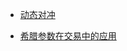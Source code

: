 - [动态对冲](/%E5%8A%A8%E6%80%81%E5%AF%B9%E5%86%B2.md)

- [希腊参数在交易中的应用](/%E5%B8%8C%E8%85%8A%E5%8F%82%E6%95%B0%E5%9C%A8%E4%BA%A4%E6%98%93%E4%B8%AD%E7%9A%84%E5%BA%94%E7%94%A8..md)
